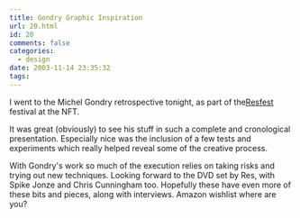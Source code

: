 ```yaml
---
title: Gondry Graphic Inspiration
url: 20.html
id: 20
comments: false
categories:
  - design
date: 2003-11-14 23:35:32
tags:
---
```


I went to the Michel Gondry retrospective tonight, as part of the[Resfest](http://www.resfest.com/michelgondryretrospective.html "RESFEST 2003") festival at the NFT. 

It was great (obviously) to see his stuff in such a complete and cronological presentation. Especially nice was the inclusion of a few tests and experiments which really helped reveal some of the creative process. 

With Gondry's work so much of the execution relies on taking risks and trying out new techniques. Looking forward to the DVD set by Res, with Spike Jonze and Chris Cunningham too. Hopefully these have even more of these bits and pieces, along with interviews. Amazon wishlist where are you?